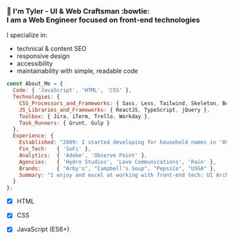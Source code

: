 ### 👋 I'm Tyler - UI &amp; Web Craftsman :bowtie:<br>I am a Web Engineer focused on front-end technologies

I specialize in:
- technical &amp; content SEO
- responsive design
- accessibility
- maintainability with simple, readable code

```javascript
const About_Me = {
  Code: { 'JavaScript', 'HTML', 'CSS' },
  Technologies: {
    CSS_Processors_and_Frameworks: { Sass, Less, Tailwind, Skeleton, Boilerplate },
    JS_Libraries_and_Frameworks: { ReactJS, TypeScript, jQuery },
    Toolbox: { Jira, iTerm, Trello, Workday },
    Task_Runners: { Grunt, Gulp }
  },
  Experience: {
    Established: "2009: I started developing for household names in '09 and haven't stopped.",
    Fin_Tech:   { 'SoFi' },
    Analytics:  { 'Adobe', 'Observe Point' },
    Agencies:   { 'Hydro Studios', 'Love Communications', 'Rain' },
    Brands:     { "Arby's", "Campbell's Soup", "PepsiCo", "USGA" },
    Summary: "I enjoy and excel at working with front-end tech: UI Architecture, HTML, CSS/Sass, JavaScript, RESTful API's!"
  }
};

```

- [x] HTML
- [x] CSS
- [x] JavaScript (ES6+)



<!--
**tynielsen/tynielsen** is a ✨ _special_ ✨ repository because its `README.md` (this file) appears on your GitHub profile.

Here are some ideas to get you started:

- 🔭 I’m currently working on ...
- 🌱 I’m currently learning ...
- 👯 I’m looking to collaborate on ...
- 🤔 I’m looking for help with ...
- 💬 Ask me about ...
- 📫 How to reach me: ...
- 😄 Pronouns: ...
- ⚡ Fun fact: ...
- Hi there 👋
-->
